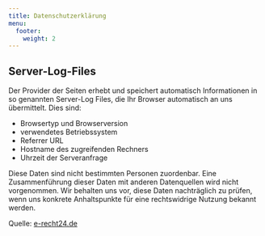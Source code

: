 ```yaml
---
title: Datenschutzerklärung
menu:
  footer:
    weight: 2
---
```


## Server-Log-Files

Der Provider der Seiten erhebt und speichert automatisch Informationen in so genannten Server-Log
Files, die Ihr Browser automatisch an uns übermittelt. Dies sind:

* Browsertyp und Browserversion
* verwendetes Betriebssystem
* Referrer URL
* Hostname des zugreifenden Rechners
* Uhrzeit der Serveranfrage

Diese Daten sind nicht bestimmten Personen zuordenbar. Eine Zusammenführung dieser Daten mit
anderen Datenquellen wird nicht vorgenommen. Wir behalten uns vor, diese Daten nachträglich zu
prüfen, wenn uns konkrete Anhaltspunkte für eine rechtswidrige Nutzung bekannt werden.

Quelle: <a rel="nofollow" href="https://www.e-recht24.de/">e-recht24.de</a>
